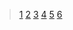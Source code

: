  
> [1](https://www.ibm.com/developerworks/cn/linux/l-linux-kernel/)
> [2](https://xinqiu.gitbooks.io/linux-insides-cn/content/SyncPrim/)
> [3](https://www.kernel.org/)
> [4](https://www.bilibili.com/video/av64407259/)
> [5](http://www.cppblog.com/jake1036/archive/2010/10/09/127731.html?opt=admin)
> [6](http://www.360doc.com/content/19/1103/16/36367108_870849346.shtml)